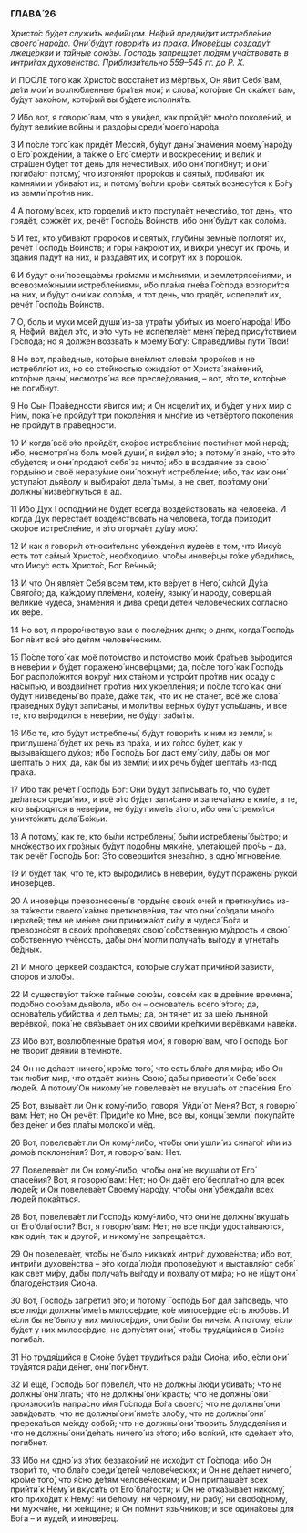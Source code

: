 ### ГЛАВА́ 26

_Христо́с бу́дет служи́ть нефи́йцам. Не́фий предви́дит истребле́ние своего́ наро́да. Они́ бу́дут говори́ть из пра́ха. Инове́рцы создаду́т лжеце́ркви и та́йные сою́зы. Госпо́дь запрещает лю́дям уча́ствовать в интри́гах духове́нства. Приблизи́тельно 559–545 гг. до Р. Х._

И ПО́СЛЕ того́ как Христо́с восста́нет из мёртвых, Он я́вит Себя́ вам, де́ти мои́ и возлю́бленные бра́тья мои́; и слова́, кото́рые Он ска́жет вам, бу́дут зако́ном, кото́рый вы бу́дете исполня́ть.

2 И́бо вот, я говорю́ вам, что я уви́дел, как пройдёт мно́го поколе́ний, и бу́дут вели́кие во́йны и раздо́ры среди́ моего́ наро́да.

3 И по́сле того́ как придёт Месси́я, бу́дут даны́ зна́мения моему́ наро́ду о Его́ рожде́нии, а та́кже о Его́ сме́рти и воскресе́нии; и вели́к и стра́шен бу́дет тот день для нечести́вых, и́бо они́ поги́бнут; и они́ погиба́ют потому́, что изгоня́ют проро́ков и святы́х, побива́ют их камня́ми и убива́ют их; и потому́ во́пли кро́ви святы́х вознесу́тся к Бо́гу из земли́ про́тив них.

4 А потому́ всех, кто гордели́в и кто поступа́ет нечести́во, тот день, что грядёт, сожжёт их, речёт Госпо́дь Во́инств, и́бо они́ бу́дут как соло́ма.

5 И тех, кто убива́ют проро́ков и святы́х, глуби́ны земны́е поглотя́т их, речёт Госпо́дь Во́инств; и го́ры накро́ют их, и ви́хри унесу́т их прочь, и зда́ния паду́т на них, и разда́вят их, и сотру́т их в порошо́к.

6 И бу́дут они́ посеща́емы гро́мами и мо́лниями, и землетрясе́ниями, и всевозмо́жными истребле́ниями, и́бо пла́мя гне́ва Го́спода возгори́тся на них, и бу́дут они́ как соло́ма, и тот день, что грядёт, испепели́т их, речёт Госпо́дь Во́инств.

7 О, боль и му́ки мое́й души́ из-за утра́ты уби́тых из моего́ наро́да! И́бо я, Не́фий, ви́дел э́то, и э́то чуть не испепеля́ет меня́ пе́ред прису́тствием Го́спода; но я до́лжен воззва́ть к моему́ Бо́гу: Справедли́вы пути́ Твои́!

8 Но вот, пра́ведные, кото́рые вне́млют слова́м проро́ков и не истребля́ют их, но со сто́йкостью ожида́ют от Христа́ зна́мений, кото́рые даны́, несмотря́ на все пресле́дования, – вот, э́то те, кото́рые не поги́бнут.

9 Но Сын Пра́ведности я́вится им; и Он исцели́т их, и бу́дет у них мир с Ним, пока́ не пройду́т три поколе́ния и мно́гие из четвёртого поколе́ния не пройду́т в пра́ведности.

10 И когда́ всё э́то пройдёт, ско́рое истребле́ние пости́гнет мой наро́д; и́бо, несмотря́ на боль мое́й души́, я ви́дел э́то; а потому́ я зна́ю, что э́то сбу́дется; и они́ продаю́т себя́ за ничто́; и́бо в воздая́ние за свою́ горды́ню и своё неразу́мие они́ пожну́т истребле́ние; и́бо, так как они́ уступа́ют дья́волу и выбира́ют дела́ тьмы, а не свет, поэ́тому они́ должны́ низве́ргнуться в ад.

11 И́бо Дух Госпо́дний не бу́дет всегда́ возде́йствовать на челове́ка. И когда́ Дух перестаёт возде́йствовать на челове́ка, тогда́ прихо́дит ско́рое истребле́ние, и э́то огорча́ет ду́шу мою́.

12 И как я говори́л относи́тельно убежде́ния иуде́ев в том, что Иису́с есть тот са́мый Христо́с, необходи́мо, что́бы инове́рцы то́же убеди́лись, что Иису́с есть Христо́с, Бог Ве́чный;

13 И что Он явля́ет Себя́ всем тем, кто ве́рует в Него́, си́лой Ду́ха Свято́го; да, ка́ждому пле́мени, коле́ну, языку́ и наро́ду, соверша́я вели́кие чудеса́, зна́мения и ди́ва среди́ дете́й челове́ческих согла́сно их ве́ре.

14 Но вот, я проро́чествую вам о после́дних днях; о днях, когда́ Госпо́дь Бог я́вит всё э́то де́тям челове́ческим.

15 По́сле того́ как моё пото́мство и пото́мство мои́х бра́тьев вы́родится в неве́рии и бу́дет поражено́ инове́рцами; да, по́сле того́ как Госпо́дь Бог располо́жится вокру́г них ста́ном и устро́ит про́тив них оса́ду с на́сыпью, и воздви́гнет про́тив них укрепле́ния; и по́сле того́ как они́ бу́дут низведены́ во пра́хе, да́же так, что их не ста́нет, всё же слова́ пра́ведных бу́дут запи́саны, и моли́твы ве́рных бу́дут услы́шаны, и все те, кто вы́родился в неве́рии, не бу́дут забы́ты.

16 И́бо те, кто бу́дут истреблены́, бу́дут говори́ть к ним из земли́, и приглушена́ бу́дет их речь из пра́ха, и их го́лос бу́дет, как у вызыва́ющего ду́хов; и́бо Госпо́дь Бог даст ему́ си́лу, да́бы он мог шепта́ть о них, да, как бы из земли́; и их речь бу́дет шепта́ть из-под пра́ха.

17 И́бо так речёт Госпо́дь Бог: Они́ бу́дут запи́сывать то, что бу́дет де́латься среди́ них, и всё э́то бу́дет запи́сано и запеча́тано в кни́ге, а те, кто вы́родятся в неве́рии, не бу́дут име́ть э́того, и́бо они́ стремя́тся уничто́жить дела́ Бо́жьи.

18 А потому́, как те, кто бы́ли истреблены́, бы́ли истреблены́ бы́стро; и мно́жество их гро́зных бу́дут подо́бны мяки́не, улета́ющей про́чь – да, так речёт Госпо́дь Бог: Э́то соверши́тся внеза́пно, в одно́ мгнове́ние.

19 И бу́дет так, что те, кто вы́родились в неве́рии, бу́дут поражены́ руко́й инове́рцев.

20 А инове́рцы превознесены́ в горды́не свои́х оче́й и преткну́лись из-за тя́жести своего́ ка́мня преткнове́ния, так что они́ со́здали мно́го церкве́й; тем не ме́нее они́ принижа́ют си́лу и чудеса́ Бо́га и превозно́сят в свои́х про́поведях свою́ со́бственную му́дрость и свою́ со́бственную учёность, да́бы они́ могли́ получа́ть вы́году и угнета́ть бе́дных.

21 И мно́го церкве́й создаю́тся, кото́рые слу́жат причи́ной за́висти, спо́ров и зло́бы.

22 И существу́ют та́кже та́йные сою́зы, совсе́м как в дре́вние времена́, подо́бно сою́зам дья́вола, и́бо он – основа́тель всего́ э́того; да, основа́тель уби́йства и дел тьмы; да, он тя́нет их за ше́ю льняно́й верёвкой, пока́ не свя́зывает он их свои́ми кре́пкими верёвками наве́ки.

23 И́бо вот, возлю́бленные бра́тья мои́, я говорю́ вам, что Госпо́дь Бог не твори́т дея́ний в темноте́.

24 Он не де́лает ничего́, кро́ме того́, что есть бла́го для ми́ра; и́бо Он так лю́бит мир, что отдаёт жи́знь Свою́, да́бы привести́ к Себе́ всех люде́й. А потому́ Он никому́ не повелева́ет не вкуша́ть от спасе́ния Его́.

25 Вот, взыва́ет ли Он к кому́-ли́бо, говоря́: Уйди́ от Меня́? Вот, я говорю́ вам: Нет; но Он речёт: Приди́те ко Мне, все вы, концы́ земли́, покупа́йте без де́нег и без пла́ты молоко́ и мёд.

26 Вот, повелева́ет ли Он кому́-ли́бо, что́бы они́ ушли́ из синаго́г и́ли из домо́в поклоне́ния? Вот, я говорю́ вам: Нет.

27 Повелева́ет ли Он кому́-ли́бо, что́бы они́ не вкуша́ли от Его́ спасе́ния? Вот, я говорю́ вам: Нет; но Он даёт его́ беспла́тно для всех люде́й; и Он повелева́ет Своему́ наро́ду, что́бы они́ убежда́ли всех люде́й пока́яться.

28 Вот, повелева́ет ли Госпо́дь кому́-ли́бо, что они́ не должны́ вкуша́ть от Его́ бла́гости? Вот, я говорю́ вам: Нет; но все лю́ди удоста́иваются, как оди́н, так и друго́й, и никому́ не запреща́ется.

29 Он повелева́ет, что́бы не́ было никаки́х интри́г духове́нства; и́бо вот, интри́ги духове́нства – э́то когда́ лю́ди пропове́дуют и выставля́ют себя́ как свет ми́ру, да́бы получа́ть вы́году и похвалу́ от ми́ра; но не и́щут они́ благоде́нствия Сио́на.

30 Вот, Госпо́дь запрети́л э́то; и потому́ Госпо́дь Бог дал за́поведь, что все лю́ди должны́ име́ть милосе́рдие, ко́е милосе́рдие е́сть любо́вь. И е́сли бы не́ было у них милосе́рдия, они́ бы́ли бы ниче́м. А потому́, е́сли бу́дет у них милосе́рдие, не допу́стят они́, что́бы трудя́щийся в Сио́не погиба́л.

31 Но трудя́щийся в Сио́не бу́дет труди́ться ра́ди Сио́на; и́бо, е́сли они́ тру́дятся ра́ди де́нег, они́ поги́бнут.

32 И ещё, Госпо́дь Бог повеле́л, что не должны́ лю́ди убива́ть; что не должны́ они́ лгать; что не должны́ они́ красть; что не должны́ они́ произноси́ть напра́сно и́мя Го́спода Бо́га своего́; что не должны́ они́ зави́довать; что не должны́ они́ име́ть зло́бу; что не должны́ они́ пререка́ться ме́жду собо́й; что не должны́ они́ твори́ть блудодея́ния и что не должны́ они́ де́лать ничего́ из э́того; и́бо вся́кий, кто сде́лает э́то, поги́бнет.

33 И́бо ни одно́ из э́тих беззако́ний не исхо́дит от Го́спода; и́бо Он твори́т то, что бла́го среди́ дете́й челове́ческих; и Он не де́лает ничего́, кро́ме того́, что я́сно де́тям челове́ческим; и Он приглаша́ет всех прийти́ к Нему́ и вкуси́ть от Его́ бла́гости; и Он не отка́зывает никому́, кто прихо́дит к Нему́: ни бе́лому, ни чёрному, ни рабу́, ни свобо́дному, ни мужчи́не, ни же́нщине; и Он по́мнит язы́чников; и все одина́ковы для Бо́га – и иуде́й, и инове́рец.
